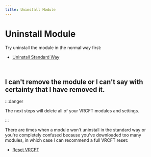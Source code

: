 ```yaml
---
title: Uninstall Module
---
```


# Uninstall Module

Try uninstall the module in the normal way first:
- [Uninstall Standard Way](/FoxyFaceVRCFTInterface/install-update-uninstall/uninstall/Uninstall-Standard-Way.md)

<br />

## I can't remove the module or I can't say with certainty that I have removed it.

:::danger

The next steps will delete all of your VRCFT modules and settings.

:::

There are times when a module won't uninstall in the standard way or you're completely confused because you've downloaded too many modules, in which case I can recommend a full VRCFT reset:
- [Reset VRCFT](/FoxyFaceVRCFTInterface/install-update-uninstall/uninstall/Reset-VRCFT.md)
